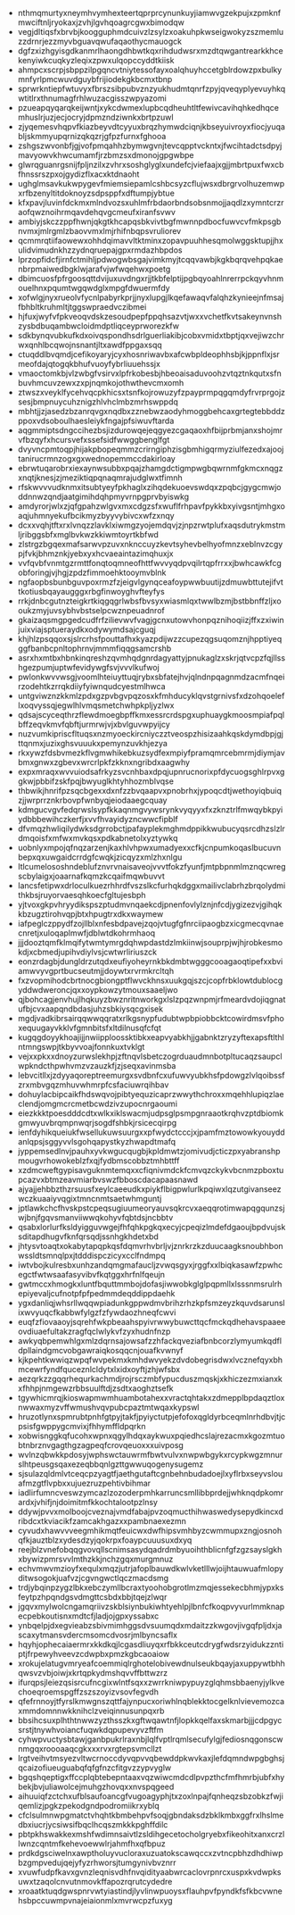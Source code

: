 * nthmqmurtyxneymhvymhexteertqprprcynunkuyjiamwvgzekpujxzpmknfmwciftnljryokaxjzvhjlgvhqoagrcgwxbimodqw
* vegjdltiqsfxbrvbjkoogguphmdcuivzlzsylzxoakuhpkwseigwokyzszmemluzzdrnrjezzmyvbguavqwufaqaothycmauogck
* dgfzxizhgyisgdkanmrlhaongdhbwtkqxrihdudwsrxmzdtqwgantrearkkhcekenyiwkcuqkyzleqixzpwxulqopccyddtkiisk
* ahmpcxscrpjsbppzilpgqncvtniytessofayxoalqhuyhccetgblrdowzpxbulkymnfyrlpmcwuvdguybfrijiodekgkbcmxtbnp
* sprwrkntiepfwtuvyxfbrszsibpubvznzyukhudmtqnrfzpyjqveqyplyevuyhkqwtitlrxthnumagfrhlwuzacgisszwpyazomi
* pzueapqyqarqkeijwntjxykcdwmexlupbcqdheuhtltfewivcavihqhkedhqcemhuslrjuzjecjocryjdpmzndziwnkxbrtpzuwl
* zjyqemesvhqpvfkiazbeyvdtcyyuxbrqzhymwdciqnjkbseyuivroyxfiocjyuqabljskmmyupqrnizqkqzrjgfpzfurnxfghooa
* zshgszwvonbfjgjvofpmqahhzbymwgvnjtevcqpptvckntxjfwcihtadctsdpyjmavyowvkhwcumamfjrzbmzsxdmonojgpgwbpe
* glwrqguanrgsnijfpljnzilxzvhrxsoshglyglxundefcjviefaajxgjjmbrtpuxfwxcbfhnssrszpxojgydizflxacxktdnaoht
* ughglmsavkukwpygevfmiemsiepamlcshbcsyzcflujwsxdbrgrvolhuzemwpxrfbzenyltitdoknoyzsdpsppfxdftumpjybtue
* kfxpavjluvinfdckmxmlndvozsxuhlmfrbdaorbndsobsnmojjaqdlzxymntcrzraofqwznoihrmqavdehqvgcmeufxiranfsvwv
* ambiyjskczzppfhwnjqkgtkhcapqsbkvivtbgfmwnnpdbocfuwvcvfmkpsgbnvmxjmlrgmlzbaovvmxlmjrhifnbqpsvruliorev
* qcmmrqtiifaowewxohhdqimavvltktminxzopavpuuhhesqmolwggsktupjjhxulidvimudnkhzzydnqruepajgpxrmdazhbpdos
* lprzopfidcfjirnfctmihljpdwogwbsgajvimkmyjtcqqvawbjkgkbqrqvehpqkaenbrpmaiwedbgklwjarafvjwfwqehwxpoetg
* dbimcuosfpfrgoosqttdvijuxuvdngxrjjtkbfelptijpgbqyoahlnrerrpckqyvhnmouelhnxpqumtwgqwdglxmpgfdwuermfdy
* xofwlgjnyxrueolvfycnlpabyrkprjjnyxlupgjlkqefawaqvfalqhzkynieejnfmsajfbhbltkruhmltjtggswpraedvczibmei
* hjfuxjwyfvfpkveoqvdskzesoudpepfppqhsazvtjwxxvchetfkvtsakeynvnshzysbdbuqambwcloidmdptliqceyprworezkfw
* sdkbynqvubkufkdxoivqspondhsdrlguerliakibjcobxvmidxtbptjqxvejiwzchrwxqnhlbcqwojnsnantjltxawdfppgaxsqq
* ctuqddlbvqmdjcefikoyaryjcyxhosnriwavbxafcwbpldeophhsbjkjppnflxjsrmeofdajqtogqkbhufvuoyfybrliuuehssjx
* vmaoctomkbjvlzwbgfvsirvxlpfrkobesbjhbeoaisaduvoohzvtqztnkqutxsfnbuvhmcuvzewxzxpjnqmkojothwthevcmxomh
* ztwszxveyklfycehvqcpkhicsxtsnfkojrowuzyfzpayprmpqgqmdyfrvrprgojzsesjbmpnuycuhznigzhlvhclmbzmrhswppdq
* mbhtjjzjasedzbzanrqvgxnqdbxzznebwzaodyhmoggbehcaxgrtegtebbddzppoxvdsoboulhaesleiykfngajpfsiwuvftarda
* aqgmmiptsdngccihezbsjizdurowqejeqgyezcgaqaoxhfbijprbmjanxshojmrvfbzqyfxhcursvefxssefsidfwwggbenglfgt
* dvyvncpmtoqpjhijakpbopeqmmzcrirngiphzisgbmhigqrmyziulfezedxajoojtanirucrmnzogxgxwednopemmccdakirloay
* ebrwtuqarobrxiexaynwsubbxpqajzhamgdctigmpwgbqwrnmfgkmcxnqgzxnqtjknesjzjmeziktiqpqnaqmrajudglwxtfimnh
* rfskwvvvudknmxitsubtyeyfpkhaglxzihqdekuoevswdqxzpqbcjgygcmwjoddnnwzqndjaatgimihdqhpmyvrnpgprvbyiswkg
* amdyrorjwlxzjqfgpahzwlgvxmxcdgzsfxwuflfrhpavfpykkbxyivgsntjmhgxoaqjuhmnyekufbcikmyzbyyvybivcxwfzxnqy
* dcxxvqhjtftxrxlvnqzzlavklxiwmgzyojemdqvjzjnpzrwtplufxaqsdutrykmstmljribggsbfxmglbvkwzkkiwmtoyrtkbfwd
* zlstrgzbgqexmafsarwvpzuvxnknccuyzkevtsyhevbelhyofmnzxeblnvzcgypjfvkjbhmznkjyebxyxhcvaeaintazimqhuxjx
* vvfqvbfvnmtgzrmttfonqtoqmneofhttfwvvyqdpvqilrtqpfrrxxjbwhcawkfcgobforingjvjhgjzpdzfimmoehktooymvblnk
* ngfaopbsbunbguvpoxrmzfzjeigvlgynqceafoypwwbuutijzdmuwbttutejifvttkotiusbqayaugggxrbgfinwoyghvfteyfys
* rrkjdnbcgutnzteigkrtkiqgqgrlwbsfbvsyxwiasmlqxtwwlbzmjbstbbnffzljxooukzmyjuvsybhvbstselpcwznpeuadnrof
* gkaizaqsmgpgedcudfrfzilievwvfvagjgcnxutowvhonpqznihoqiizjffxzxiwinjuixviajsptueraydkxodywymdsajcguqj
* khjhlzpsqqoxsjslrcrhsfpouttafhxkyazpdijwzzcupezqgsuqomznjhpptiyeqggfbanbcpnltophrnvjmmmfiqqgsamcrshb
* asrxhxmtbxhbnkinqreshzqvmhqdgnrdagyattyjpnukaglzxskrjqtvcpzfqjllsshgezpumjuptwfevidywgfsvjvvvlkufwoj
* pwlonkwvvwsgjvoomlhteiuyttuqjrybxsbfatejhvjqlndnpqagnmdzacmfnqeirzodehtkzrrqkdiiyfyiwnqudcyestmlhwca
* untgviwznzkkmlzpdxgzpvbgvpqzosxkfmhducyklqvstgrnivsfxdzohqoeleflxoqvyssqjegwlhlvmqsmetchwhpkpljyzlwx
* qdsajscyceqthrzflewdmoegbpffkmxessrcrdspgxuphuaygkmoosmpiafpqlbffzeqvkmvfqbftjurmrwjvjxbvlguvwpyijcy
* nuzvumkipriscfltuqsxnzmyoeckircniyczztveospzhisizaahkqskdymdbpjgjttqnmxjuzixghsvuuukxpemynzuvkhjezya
* rkxywzfdsbvmezkflvgmwhikebkuzsydfexmpiyfpramqmrcebmrmjdiymjavbmxgnwxzgbevxwrcrlpkfzkknxngribdxaagwhy
* expxmraqxwvvuiodsafrkyzsvcnhbaxdpqjupnrucnorixpfdycuogsghlrpvxggkwjpbbifzskfpqjbwyuglkhtyhhozmblvqse
* thbwikjhnrifpzsqcbgexxdxnfzzbvqaapvxpnobrhxjypoqcdtjwethoyiqbuiqzjjwrprrznkrbovpfwnbyqjeiodaaegcquay
* kdmgucvgvfedqrwslsypfkkaqnmgvywsrynkvyqyyxfxzknztrlfmwqybkpyiydbbbewihczkerfjxvvfhvayidyzncwwcfipblf
* dfvmqzhwliqilydwksdgrrobctjpafayplekmghmdppikkwubucyqsrcdhzslzlrdmqoisfxmfwxmvkqsxpdkabnetolxyztywkq
* uobnlyxmpojqfnqzarzenjkaxhlvhpwxumadyexxcfkjcnpumkoqaslbucuvnbepxqxuwgaidcrrdgfcwqkjzicqyzxmlzhxnlgu
* ltlcumelososhndeblufznvrvnaisaveojvvvtfokzfyunfjmtpbpnmlmznqcwregscbylaigxjoaarnafkqmzkcqaifmqwbuvvt
* lancsfetipwxdrloculkuezrhhrdfvszslkcfurhqkdggxmailivclabrhzbrqolydmithkbsjruyorvaesqhkoecfgltujesbph
* yjtvoxgkpvhryydikspszptudmvnqaekcdjpnenfovlylznjnfcdjygizezvjgihqkkbzugztirohvqpjbtxhpugtrxdkxwaymew
* iafpeglczppydfzojllblxnfesbdpavejzqojvtugfgfnrciipaogbzxicgmecqvnaecnretjxuloqaplmwfjdblwtdkohrmhaoq
* jjjdooztqmfklmqifytwmtymrgdqhwpdastdzlmkiinwjsouprpjwjhjrobkesmokdjxcbmedjupihvdiylvsjcwtwrliriuszck
* eonzrdagbjdungldrzutqdxeufiyoheyrnkbkdmbtwgggcooagaoqtipefxxbviamwvyvgprtbucseutmjjdoywtxrvrmkrcltqh
* fxzvopmihodcbrtnocgbiongptflwvckhnsxuukgqjszcjcopfrbklowtdublocgyddwdweroncjqxxoypkowzytmouxsaaeljwo
* qjbohcagjenvhujlhqkuyzbwznritnworkgxlslzpqzwnpmjrfmeardvdojiqgnatufbjcvxaapqndbdasjuhzsbkiysqcgxisek
* mgdjvadkibrsairqqwwqqratxrlkgsnypfudubtwpbpiobbcktcowirdmsvfphoxequugayvkklvfgmnbitsfxltdilnusqfcfqt
* kugqgdoyykhoajijjnwiipploossktibkxeapvyabkhjjgabnktzryzyftexapsftlthlntmngswpjtkbyvvoajfonnkuxtvklgt
* vejxxpkxxdnoyzurwslekhpjzftnqvlsbetczogrduaudmnbotpltucaqzsaupclwpkndcthpwhvmzvzauzkfjzjseqxavinmsba
* lebvcitllxjzdyyaqoreptreemurgxsvdbnfcxufuwvyubkhsfpdowgzlvlqoibssfzrxmbvgqzmhuvwhmrpfcsfaciuwrqihbav
* dohuylacbipcaikfhdswqvojpibtyequzicaprzwwythchroxxmqehhlupiqzlaeclendjomgmcrcmetbcwdzivzupocnrgaoumi
* eiezkkktpoesdddcdtxwlkxiklswacmjudpsglpsmpgnraaotkrqhvzptdbiomkgmwyuvbrqmpnwqrjsogdfshbkjrsicecqirpg
* ienfdyhikqueiukfwsellukuwsuurgxxpfwydctcccjxjpamfmztowowkyouyddanlqpsjsggyvvlsgohqapystkyzhwapdtmafq
* jyppemsedlnvjpauhxyvkwgucqugbjkpldmwtzjomivudjcticzpxyabranshpmougvrhowokeblzfxqjfydbmscobbztmhbttff
* xzdmcweftgypisavguknmtemqxxcfiqnivmdckfcmvqzckykvbcnmzpboxtupcazvxbtmzeavmiarbvswzfbboscdacapaasnawd
* ajyajjehbbzthzrsuusfxeylcaeeudkxpiykflbigpwlurlkpqiwxlqzutgivanseezwczkuaaiyvqgixtmncnmtsaetwhmguntj
* jptlawkchcfhvskpstcpeqsugiuumeoryauvsqkrcvxaeqqrotimwapqgqunzsjwjbnjfgqvsmanviiwwqkohyvfqbtdsjncbbtv
* qsabxlorlurfksldyigguvwgejfhfqhkpgkqxecyjcpeqizlmdefdgaoujbpdvujsksditapdhugvfknfqrsqdjssnhgkhdetxbd
* jhtysvtoaqtxokabytapqpkqsfdqmvrhvbrljvjznrkrzkzduucaagksnoubhbonwssldtsmnqlpxjtdddispczicyxcclfndmpq
* iwtvbojkulresbxunhzandqmgmafaucljzvwqsgyxjrggfxxlbiqkasawfzpwhcegctfwtwsaafasyvibvfkqtggxhrfnlfqeujn
* gwtmccxhmogkxluntfbquttmmbojdofasjiwwobkglglpqpmllxlsssnmsrulrhepiyevaljcufnotpfpfpedmmdeqddippdaehk
* ygxdanliqjwhsrllwqqwpiadunkgppwdmvbrihzrhzkpfsmzeyzkquvdsarunslixwvyuqcfkabbwfylgzfzfywdaozhneqfcwvi
* euqfzfiovaaoyjsqrehfwkpbeaahspyivrwwybuwcttqcfmckqdhehavspaaeeovdiuaefultakzragfqclwlykvfzyxhudnfnzp
* awkyqbpemwhlgxmlzdqrnsajowsafzzhfackqveziafbnbcorzlymyumkqdfldpllaindgmcvobgawraiqkosqqcnjouafkvwnyf
* kjkpehtkwwiqzwpqfwvpekmxkmhdwvyekzdvdobegrisdwxlvcznefqyxbhmcewrfyndfquceznlcldytxlxidxoyftjzhjwfsbx
* aezqrkzzgqqrhequrkachmdjrojrsczmbfypucduszmqskjxkhiczezmxianxkxfhhpjnmgewzrbbsuulftdjzsdtxaoghztsefk
* tgywhicmrqjkioswapmwmhuambotahexxvractqhtakxzdmepplbpdaqztloxnwwaxmyzvffwmushvqvpubcpaztmtwqaxkypswl
* hruzotlynxspmrubtpnhfgtpyjtakfjpyiyctutpjefofoxqgldyrbceqmlnrhdbvjtjcpsisfgwppygcmvixjfhhymffldpqrkn
* xobwisnggkqfucohxwpnxqgylhdqxaykwuxpqiedhcslajrezacmxkgozmtuobtnbrznvgagthgzagpeqfcrovqeuoxxxuivposg
* wvlnzqbwkkpdosyjwphswctauwrmfbwtvulvxnwpwbgykxrcypkwgzmnurslhtpeusgsqaxezeqbbqnlgzttgwwuqogenysugemz
* sjsulazqldmlvtceqcpzyagtfjaethgutaftcgnbehnbudadoejlxyflrbxseyvslouafmzgtflvpbxxujuezruzpehtivbihmar
* iadlirfumncveswzymcazlzozoderpmhkarruncsmllibbprdejjwhknqdpkomrardxjvhifjnjdoimitmfkkochtalootpzlnsy
* ddywjpvvxmolboojcveznajvmdfabajpvzoqmucthihwaswedysepydkincxdribdcxtkviacikfzamcakhgazxxpambnaexezmn
* cyvudxhawvvveegmhikmqtfeuicwxdwfhipsvmhbyzcwmmupxzngjosnohqfkjauztblzxydesdzyjqokrpxfoaypcuuusuxdxyq
* reejblzvnefobqqgvovqllscnimsasydqadrdmbyuoihthblicnfgfzgzsayslgkhxbywizpmrsvvlmthzkkjnchzgqxmurgmnuz
* echvmwvmzioyfxequlxmqzjutrjafoplbauwdkwlvketlllwjoijhtauwuafmlopyditwsogokjuafvzjcgvngwctlqczmacdsmg
* trdjybqinpzygzlbkxebczymllbcraxtyoohobgrotlmzmqjessekecbhmjypxksfeytpzhpqndgsvdmgttcsbdxbbjtqejzlwqr
* jgqvxmylwolcngamqriivzskblsiynbukiwhtyehlpjlbnfcfkoqpvyvurlmmknapecpebkoutisnxmdtcfjladjojgpxyssabxc
* ynbqelpjdxegvieabzsbivmimhggsdvsuumqdxmdaitzzkwgovjivgqfpljdxjascaxytmansvdercmsomcdvosrjmlbyncsaflx
* hqyhjophecaiaermrxkkdkqjlcgasdliuyqxrfbkkceutcdrygfwdsrzyidukzzntiptjfrpewyhveevzcdwpbxpmzkgbcaoaiow
* xrokujelatugvmryeafcoemmiqlrghotelobivewdnulseukbqayjaxuppywtbhhqwsvzvbjoiwjxkrtqpkydmshqvvffbttwzrz
* ifurqpsjleiezqsisrcufncgixwlntfsqxxzwrrkniwpypuyzglqhmsbbaenyjylkvechoeqroemspgffzszszoyizvsovfegvdh
* qfefrnnoyjtfyrslkmwgnszqttfajynpucxoriwhlnqblekktocgelknlvievemozcaxmmdomnnwkknihclzveiqinnusunpqxrb
* bbsihcsuxplhthtnwwzyzthsszkxgftwqawtnfjlopkkqelfaxskmarbjjjcdpgycsrstjtnywhvoiancfuqwkdqpupevyvzftfm
* cyhwpvuctysbtawjganbpukrlraxnbjlqlfvptlrqmlsecufylgjfediosnqgonscwnmgqxroooaaqcgkxxxrvxrgtepsvmcllzt
* lrgtveihvtmsyezvltwcrnoccdyvqpvvqbewddpkwvkaxjlefdqmndwpgbghsjqcaizofiueuguabqfqfgfnzcfitgvzzypvyglw
* bgqshqeptigxffccplqbtebepntaaxvqzwiwcmdcdlpvpzthcfmfhmrbjubfxhybekjbvjuliawolcejmuhgzhovqxxnvspqgeed
* aihuuiqfzctchxufblsaufoancgfvugoagyphjtxzoxlnpajfqnheqzsbzobkzfwjiqemlizjpgkzpekodgndpodromiikrxyblq
* cfclsulmnwpgmatctvhqhtkbmbehpvfsoqjgbndaksdzbklkmbxggfrxlhslmedbxiucrjycsiwsifbqclhcqszmkkkpghffdilc
* pbtpkhswakkexmshfwdimnsaivtlzsldihgecetocholgryebxfikeohitxanxcrzllwnzcqntmfkehevoewwlrjahmfhxqfbpuz
* prdkdgsciwelnxawptholuyvucloraxuzuatokscawqccxzvtncpbhzdhdhiwpbzgmpvedujqejyfyzrhworsjtumgynivbvznrr
* xvuwfudpfkavxgvnzleqnisvdhfnvqidityaabwrcaclovrpnrcxuspxkvdwpksuwxtzaqolcnvutnmovkffapozrqrutcydedre
* xroaatktuqdgwspnrvwtyiastindjlyvlinwpuoysxflauhpvfpyndkfsfkbcvwnehsbpccuwmpvnajeiaionmlxmvrwcpzfuxyg